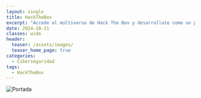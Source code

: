 ```yaml
---
layout: single
title: HackTheBox
excerpt: "Accede al multiverso de Hack The Box y desarrollate como un profesional de la ciberseguridad."
date: 2024-10-21
classes: wide
header:
  teaser: /assets/images/
  teaser_home_page: true
categories:
  - Ciberseguridad
tags:
  - HackTheBox
---
```


![Portada](/assets/images/)